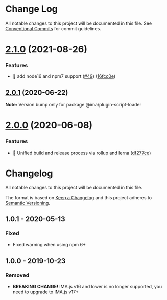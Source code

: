 # Change Log

All notable changes to this project will be documented in this file.
See [Conventional Commits](https://conventionalcommits.org) for commit guidelines.

# [2.1.0](https://github.com/seznam/IMA.js-plugins/compare/@ima/plugin-script-loader@2.0.1...@ima/plugin-script-loader@2.1.0) (2021-08-26)


### Features

* 🎸 add node16 and npm7 support ([#49](https://github.com/seznam/IMA.js-plugins/issues/49)) ([16fcc0e](https://github.com/seznam/IMA.js-plugins/commit/16fcc0eab73da5651171d110100e5a5ec9cbdcf1))





## [2.0.1](https://github.com/seznam/IMA.js-plugins/compare/@ima/plugin-script-loader@2.0.0...@ima/plugin-script-loader@2.0.1) (2020-06-22)

**Note:** Version bump only for package @ima/plugin-script-loader





# [2.0.0](https://github.com/seznam/IMA.js-plugins/compare/@ima/plugin-script-loader@1.0.1...@ima/plugin-script-loader@2.0.0) (2020-06-08)


### Features

* 🎸  Unified build and release process via rollup and lerna ([df277ce](https://github.com/seznam/IMA.js-plugins/commit/df277ce5bae0cacc9c5b4d6957bdc786ac9cf571))





# Changelog

All notable changes to this project will be documented in this file.

The format is based on [Keep a Changelog](http://keepachangelog.com/en/1.0.0/)
and this project adheres to [Semantic Versioning](http://semver.org/spec/v2.0.0.html).

## 1.0.1 - 2020-05-13
### Fixed
- Fixed warning when using npm 6+

## 1.0.0 - 2019-10-23
### Removed
- **BREAKING CHANGE!** IMA.js v16 and lower is no longer supported, you need to upgrade to IMA.js v17+
